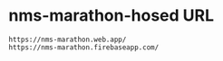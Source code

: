 # nms-marathon-hosed URL
    https://nms-marathon.web.app/
    https://nms-marathon.firebaseapp.com/


